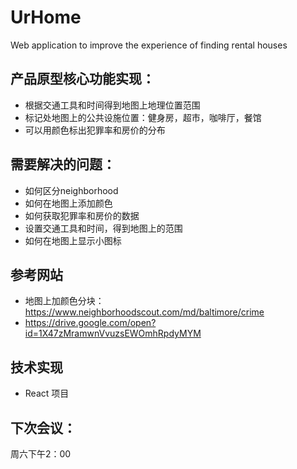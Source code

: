 # UrHome
Web application to improve the experience of finding rental houses


## 产品原型核心功能实现：
- 根据交通工具和时间得到地图上地理位置范围
- 标记处地图上的公共设施位置：健身房，超市，咖啡厅，餐馆
- 可以用颜色标出犯罪率和房价的分布


## 需要解决的问题：
- 如何区分neighborhood
- 如何在地图上添加颜色
- 如何获取犯罪率和房价的数据
- 设置交通工具和时间，得到地图上的范围
- 如何在地图上显示小图标

## 参考网站
- 地图上加颜色分块：https://www.neighborhoodscout.com/md/baltimore/crime
- https://drive.google.com/open?id=1X47zMramwnVvuzsEWOmhRpdyMYM

## 技术实现
- React 项目

## 下次会议：
周六下午2：00

